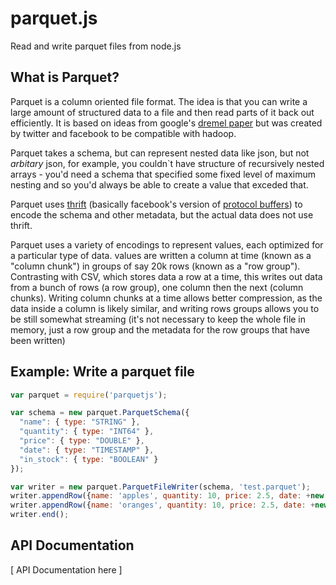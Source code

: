 # parquet.js

Read and write parquet files from node.js

## What is Parquet?

Parquet is a column oriented file format. The idea is that you can write a large amount
of structured data to a file and then read parts of it back out efficiently.
It is based on ideas from google's [dremel paper](https://www.google.co.nz/url?sa=t&rct=j&q=&esrc=s&source=web&cd=2&cad=rja&uact=8&ved=0ahUKEwj_tJelpv3UAhUCm5QKHfJODhUQFggsMAE&url=http%3A%2F%2Fwww.vldb.org%2Fpvldb%2Fvldb2010%2Fpapers%2FR29.pdf&usg=AFQjCNGyMk3_JltVZjMahP6LPmqMzYdCkw)
but was created by twitter and facebook to be compatible with hadoop.

Parquet takes a schema, but can represent nested data like json, but not _arbitary_ json,
for example, you couldn`t have structure of recursively nested arrays - you'd need a schema that
specified some fixed level of maximum nesting and so you'd always be able to create a value
that exceded that.

Parquet uses [thrift](https://thrift.apache.org/) (basically facebook's version of
[protocol buffers](https://developers.google.com/protocol-buffers/)) to encode the schema
and other metadata, but the actual data does not use thrift.

Parquet uses a variety of encodings to represent values, each optimized for a particular type
of data. values are written a column at time (known as a "column chunk") in groups of say 20k rows
(known as a "row group"). Contrasting
with CSV, which stores data a row at a time, this writes out data from a bunch of  rows (a row group), one column
then the next (column chunks). Writing column chunks at a time allows better compression, as the data inside a column
is likely similar, and writing rows groups allows you to be still somewhat streaming (it's
not necessary to keep the whole file in memory, just a row group and the metadata for the row groups that have been written)

## Example: Write a parquet file

``` js
var parquet = require('parquetjs');

var schema = new parquet.ParquetSchema({
  "name": { type: "STRING" },
  "quantity": { type: "INT64" },
  "price": { type: "DOUBLE" },
  "date": { type: "TIMESTAMP" },
  "in_stock": { type: "BOOLEAN" }
});

var writer = new parquet.ParquetFileWriter(schema, 'test.parquet');
writer.appendRow({name: 'apples', quantity: 10, price: 2.5, date: +new Date(), in_stock: true});
writer.appendRow({name: 'oranges', quantity: 10, price: 2.5, date: +new Date(), in_stock: true});
writer.end();
```

## API Documentation

[ API Documentation here ]

